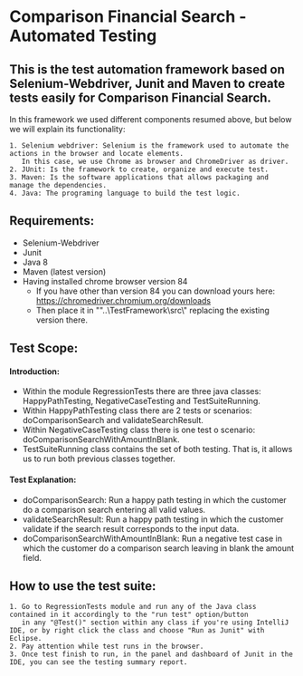 # Comparison Financial Search - Automated Testing
## This is the test automation framework based on Selenium-Webdriver, Junit and Maven to create tests easily for Comparison Financial Search.

In this framework we used different components resumed above, but below we will explain its functionality:
```
1. Selenium webdriver: Selenium is the framework used to automate the actions in the browser and locate elements.
   In this case, we use Chrome as browser and ChromeDriver as driver.
2. JUnit: Is the framework to create, organize and execute test.
3. Maven: Is the software applications that allows packaging and manage the dependencies.
4. Java: The programing language to build the test logic.
```

## Requirements:
- Selenium-Webdriver
- Junit
- Java 8
- Maven (latest version)
- Having installed chrome browser version 84
  - If you have other than version 84 you can download yours here: https://chromedriver.chromium.org/downloads
  - Then place it in ""..\\TestFramework\\src\\" replacing the existing version there.
##

## Test Scope:
#### Introduction:
* Within the module RegressionTests there are three java classes: HappyPathTesting, NegativeCaseTesting and TestSuiteRunning.
* Within HappyPathTesting class there are 2 tests or scenarios: doComparisonSearch and validateSearchResult.
* Within NegativeCaseTesting class there is one test o scenario: doComparisonSearchWithAmountInBlank.
* TestSuiteRunning class contains the set of both testing. That is, it allows us to run both previous classes together.

#### Test Explanation:
- doComparisonSearch: Run a happy path testing in which the customer do a comparison search entering all valid values.
- validateSearchResult: Run a happy path testing in which the customer validate if the search result corresponds to the input data.
- doComparisonSearchWithAmountInBlank: Run a negative test case in which the customer do a comparison search leaving in blank the amount field.
##

## How to use the test suite:
```
1. Go to RegressionTests module and run any of the Java class contained in it accordingly to the "run test" option/button
   in any "@Test()" section within any class if you're using IntelliJ IDE, or by right click the class and choose "Run as Junit" with Eclipse.
2. Pay attention while test runs in the browser.
3. Once test finish to run, in the panel and dashboard of Junit in the IDE, you can see the testing summary report.
```
